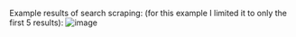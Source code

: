 Example results of search scraping: (for this example I limited it to only the first 5 results):
![image](https://github.com/user-attachments/assets/14abc01b-faae-47b5-840e-659e5701f76e)
